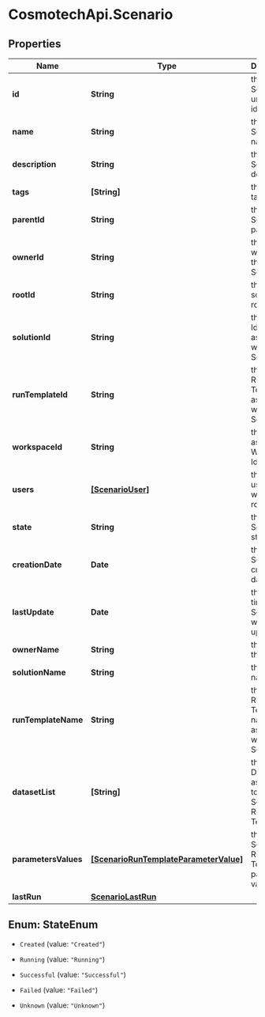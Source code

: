 # CosmotechApi.Scenario

## Properties

Name | Type | Description | Notes
------------ | ------------- | ------------- | -------------
**id** | **String** | the Scenario unique identifier | [optional] [readonly] 
**name** | **String** | the Scenario name | [optional] 
**description** | **String** | the Scenario description | [optional] 
**tags** | **[String]** | the list of tags | [optional] 
**parentId** | **String** | the Scenario parent id | [optional] 
**ownerId** | **String** | the user id which own this Scenario | [optional] [readonly] 
**rootId** | **String** | the scenario root id | [optional] [readonly] 
**solutionId** | **String** | the Solution Id associated with this Scenario | [optional] [readonly] 
**runTemplateId** | **String** | the Solution Run Template Id associated with this Scenario | [optional] 
**workspaceId** | **String** | the associated Workspace Id | [optional] [readonly] 
**users** | [**[ScenarioUser]**](ScenarioUser.md) | the list of users Id with their role | [optional] 
**state** | **String** | the Scenario state | [optional] [readonly] 
**creationDate** | **Date** | the Scenario creation date | [optional] [readonly] 
**lastUpdate** | **Date** | the last time a Scenario was updated | [optional] [readonly] 
**ownerName** | **String** | the name of the owner | [optional] [readonly] 
**solutionName** | **String** | the Solution name | [optional] [readonly] 
**runTemplateName** | **String** | the Solution Run Template name associated with this Scenario | [optional] [readonly] 
**datasetList** | **[String]** | the list of Dataset Id associated to this Scenario Run Template | [optional] 
**parametersValues** | [**[ScenarioRunTemplateParameterValue]**](ScenarioRunTemplateParameterValue.md) | the list of Solution Run Template parameters values | [optional] 
**lastRun** | [**ScenarioLastRun**](ScenarioLastRun.md) |  | [optional] 



## Enum: StateEnum


* `Created` (value: `"Created"`)

* `Running` (value: `"Running"`)

* `Successful` (value: `"Successful"`)

* `Failed` (value: `"Failed"`)

* `Unknown` (value: `"Unknown"`)




